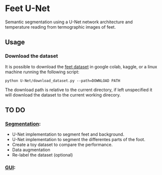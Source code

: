 # Feet U-Net

Semantic segmentation using a U-Net network architecture and temperature reading from termographic images of feet.

## Usage

### Download the dataset

It is possible to download the [feet dataset](https://drive.google.com/drive/folders/11a8eyrhjsk6Mh80bxv4D49j6s8khECs_?usp=sharing) in google colab, kaggle, or a linux machine running the following script:

```shell
python U-Net/download_dataset.py --path=DOWNLOAD PATH
```

The download path is relative to the current directory, if left unspecified it will download the dataset to the current working direcory.

## TO DO

### [Segmentation](./U-Net):

- U-Net implementation to segment feet and background.
- U-Net implementation to segment the differentes parts of the foot.
- Create a toy dataset to compare the performance.
- Data augmentation
- Re-label the dataset (optional)

### [GUI](./GUI):
